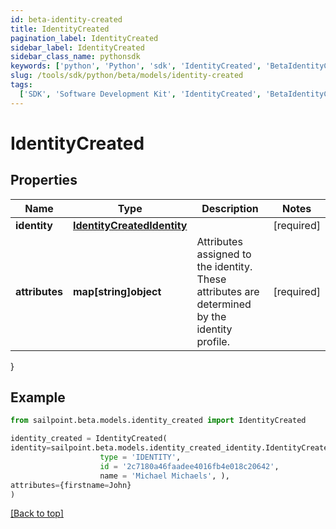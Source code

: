 ```yaml
---
id: beta-identity-created
title: IdentityCreated
pagination_label: IdentityCreated
sidebar_label: IdentityCreated
sidebar_class_name: pythonsdk
keywords: ['python', 'Python', 'sdk', 'IdentityCreated', 'BetaIdentityCreated']
slug: /tools/sdk/python/beta/models/identity-created
tags:
  ['SDK', 'Software Development Kit', 'IdentityCreated', 'BetaIdentityCreated']
---
```


# IdentityCreated

## Properties

| Name | Type | Description | Notes |
| --- | --- | --- | --- |
| **identity** | [**IdentityCreatedIdentity**](identity-created-identity) |  | [required] |
| **attributes** | **map[string]object** | Attributes assigned to the identity. These attributes are determined by the identity profile. | [required] |

}

## Example

```python
from sailpoint.beta.models.identity_created import IdentityCreated

identity_created = IdentityCreated(
identity=sailpoint.beta.models.identity_created_identity.IdentityCreated_identity(
                    type = 'IDENTITY',
                    id = '2c7180a46faadee4016fb4e018c20642',
                    name = 'Michael Michaels', ),
attributes={firstname=John}
)

```

[[Back to top]](#)
